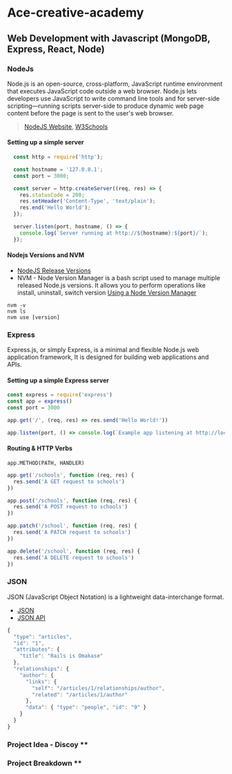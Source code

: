 # Ace-creative-academy
## Web Development with Javascript (MongoDB, Express, React, Node)

<!-- Content
* NodeJs
* What is Express
* Setting up a simple server
* HTTP Verbs
* JSON
* Project Idea - Discoy
* Project Breakdown -->


### NodeJs
Node.js is an open-source, cross-platform, JavaScript runtime environment that executes JavaScript code outside a web browser. Node.js lets developers use JavaScript to write command line tools and for server-side scripting—running scripts server-side to produce dynamic web page content before the page is sent to the user's web browser.
> [NodeJS Website](https://nodejs.org/), [W3Schools](https://www.w3schools.com/nodejs/default.asp)

#### Setting up a simple server
```javascript
  const http = require('http');

  const hostname = '127.0.0.1';
  const port = 3000;

  const server = http.createServer((req, res) => {
    res.statusCode = 200;
    res.setHeader('Content-Type', 'text/plain');
    res.end('Hello World');
  });

  server.listen(port, hostname, () => {
    console.log(`Server running at http://${hostname}:${port}/`);
  });
```

#### Nodejs Versions and NVM

* [NodeJS Release Versions](https://nodejs.org/en/download/releases/)
* NVM - Node Version Manager is a bash script used to manage multiple released Node.js versions. It allows you to perform operations like install, uninstall, switch version
[Using a Node Version Manager](http://npm.github.io/installation-setup-docs/installing/using-a-node-version-manager.html)

```
nvm -v
nvm ls
nvm use [version]

```

### Express
Express.js, or simply Express, is a minimal and flexible Node.js web application framework, It is designed for building web applications and APIs.

#### Setting up a simple Express server
```javascript
const express = require('express')
const app = express()
const port = 3000

app.get('/', (req, res) => res.send('Hello World!'))

app.listen(port, () => console.log(`Example app listening at http://localhost:${port}`))
```
  
#### Routing & HTTP Verbs
`app.METHOD(PATH, HANDLER)`

```javascript
app.get('/schools', function (req, res) {
  res.send('A GET request to schools')
})
```
```javascript
app.post('/schools', function (req, res) {
  res.send('A POST request to schools')
})
```
```javascript
app.patch('/school', function (req, res) {
  res.send('A PATCH request to schools')
})
```
```javascript
app.delete('/school', function (req, res) {
  res.send('A DELETE request to schools')
})
```

### JSON
JSON (JavaScript Object Notation) is a lightweight data-interchange format.
- [JSON](https://www.w3schools.com/js/js_json_intro.asp)
- [JSON API](https://jsonapi.org/)

```javascript
{
  "type": "articles",
  "id": "1",
  "attributes": {
    "title": "Rails is Omakase"
  },
  "relationships": {
    "author": {
      "links": {
        "self": "/articles/1/relationships/author",
        "related": "/articles/1/author"
      },
      "data": { "type": "people", "id": "9" }
    }
  }
}
```
### Project Idea - Discoy **
### Project Breakdown **
